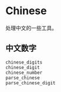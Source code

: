 # Chinese

处理中文的一些工具。

## 中文数字

```@docs
chinese_digits
chinese_digit
chinese_number
parse_chinese
parse_chinese_digit
```
